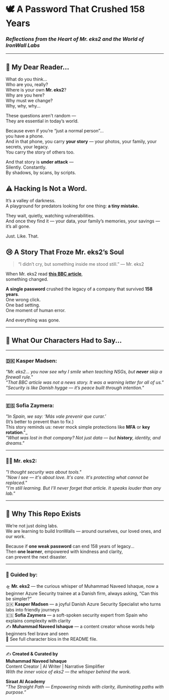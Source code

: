 # 🕊️ A Password That Crushed 158 Years  
### _Reflections from the Heart of Mr. eks2 and the World of IronWall Labs_

---

## 💭 My Dear Reader...

What do you think...  
Who are you, really?  
Where is your own **Mr. eks2**?  
Why are you here?  
Why must we change?  
Why, why, why...

These questions aren't random —  
They are essential in today’s world.

Because even if you’re “just a normal person”…  
you have a phone.  
And in that phone, you carry **your story** — your photos, your family, your secrets, your legacy.  
You carry the story of others too.  

And that story is **under attack** —  
Silently. Constantly.  
By shadows, by scans, by scripts.  

## ⚠️ Hacking Is Not a Word.  
It’s a valley of darkness.  
A playground for predators looking for one thing: **a tiny mistake.**

They wait, quietly, watching vulnerabilities.  
And once they find it — your data, your family’s memories, your savings — it’s all gone.

Just. Like. That.

## 😢 A Story That Froze Mr. eks2’s Soul

> “I didn’t cry, but something inside me stood still.” — Mr. eks2

When Mr. eks2 read [**this BBC article**](https://www.bbc.com/news/articles/cx2gx28815wo),  
something changed.

**A single password** crushed the legacy of a company that survived **158 years**.  
One wrong click.  
One bad setting.  
One moment of human error.

And everything was gone.

---

## 💬 What Our Characters Had to Say...

---

### 🇩🇰 Kasper Madsen:
_"Mr. eks2… you now see why I smile when teaching NSGs, but **never** skip a firewall rule."_  
_"That BBC article was not a news story. It was a warning letter for all of us."_  
_"Security is like Danish hygge — it’s peace built through intention."_  

---

### 🇪🇸 Sofia Zaymera:
_"In Spain, we say: ‘Más vale prevenir que curar.’_  
(It’s better to prevent than to fix.)  
This story reminds us: never mock simple protections like **MFA** or **key rotation**."_  
_"What was lost in that company? Not just data — but **history**, identity, and dreams."_  

---

### 👨‍💼 Mr. eks2:
_"I thought security was about tools."_  
_"Now I see — it's about love. It's care. It's protecting what cannot be replaced."_  
_"I’m still learning. But I’ll never forget that article. It speaks louder than any lab."_  

---

## 🔐 Why This Repo Exists

We’re not just doing labs.  
We are learning to build IronWalls — around ourselves, our loved ones, and our work.

Because if **one weak password** can end 158 years of legacy...  
Then **one learner**, empowered with kindness and clarity,  
can prevent the next disaster.

---

### 🧾 Guided by:

🛸 **Mr. eks2** — the curious whisper of Muhammad Naveed Ishaque, now a beginner Azure Security trainee at a Danish firm, always asking, “Can this be simpler?”  
🇩🇰 **Kasper Madsen** — a joyful Danish Azure Security Specialist who turns labs into friendly journeys  
🇪🇸 **Sofia Zaymera** — a soft-spoken security expert from Spain who explains complexity with clarity  
✍️ **Muhammad Naveed Ishaque** — a content creator whose words help beginners feel brave and seen  
🔎 See full character bios in the README file.

---

✍️ **Created & Curated by**  
**Muhammad Naveed Ishaque**  
Content Creator | AI Writer | Narrative Simplifier  
_With the inner voice of eks2 — the whisper behind the work._

**Siraat AI Academy**  
_“The Straight Path — Empowering minds with clarity, illuminating paths with purpose.”_